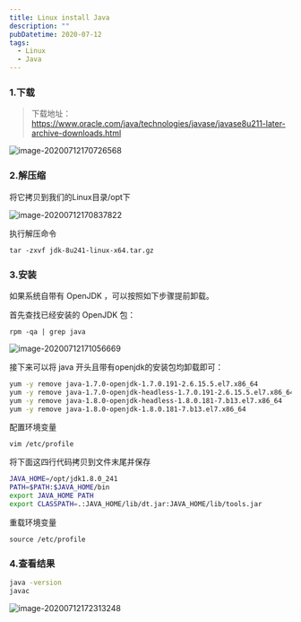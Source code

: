 ```yaml
---
title: Linux install Java
description: ""
pubDatetime: 2020-07-12
tags:
  - Linux
  - Java
---
```


### 1.下载

> 下载地址：https://www.oracle.com/java/technologies/javase/javase8u211-later-archive-downloads.html

![image-20200712170726568](https://cxhello.oss-cn-beijing.aliyuncs.com/image/image-20200712170726568.png)

### 2.解压缩

将它拷贝到我们的Linux目录/opt下

![image-20200712170837822](https://cxhello.oss-cn-beijing.aliyuncs.com/image/image-20200712170837822.png)

执行解压命令

`tar -zxvf jdk-8u241-linux-x64.tar.gz`

### 3.安装

如果系统⾃带有 OpenJDK ，可以按照如下步骤提前卸载。

⾸先查找已经安装的 OpenJDK 包：

`rpm -qa | grep java`

![image-20200712171056669](https://cxhello.oss-cn-beijing.aliyuncs.com/image/image-20200712171056669.png)

接下来可以将 java 开头且带有openjdk的安装包均卸载即可：

```bash
yum -y remove java-1.7.0-openjdk-1.7.0.191-2.6.15.5.el7.x86_64
yum -y remove java-1.7.0-openjdk-headless-1.7.0.191-2.6.15.5.el7.x86_64
yum -y remove java-1.8.0-openjdk-headless-1.8.0.181-7.b13.el7.x86_64
yum -y remove java-1.8.0-openjdk-1.8.0.181-7.b13.el7.x86_64
```

配置环境变量

`vim /etc/profile`

将下面这四行代码拷贝到文件末尾并保存

```bash
JAVA_HOME=/opt/jdk1.8.0_241
PATH=$PATH:$JAVA_HOME/bin
export JAVA_HOME PATH
export CLASSPATH=.:JAVA_HOME/lib/dt.jar:JAVA_HOME/lib/tools.jar
```

重载环境变量

`source /etc/profile`

### 4.查看结果

```bash
java -version
javac
```

![image-20200712172313248](https://cxhello.oss-cn-beijing.aliyuncs.com/image/image-20200712172313248.png)